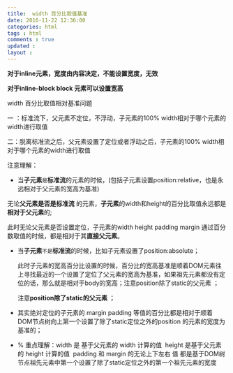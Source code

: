```yaml
---
title:  width 百分比取值基准 
date: 2016-11-22 12:36:00
categories: html
tags : html
comments : true 
updated : 
layout : 
---
```


**对于inline元素，宽度由内容决定，不能设置宽度，无效**

**对于inline-block  block 元素可以设置宽高**

width  百分比取值相对基准问题

一 ：标准流下，父元素不定位，不浮动，子元素的100% width相对于哪个元素的width进行取值

二：脱离标准流之后，父元素设置了定位或者浮动之后，子元素的100% width相对于哪个元素的width进行取值

注意理解：

*  当**子元素**`是`**标准流**的元素的时候，(包括子元素设置position:relative，也是永远相对于父元素的宽高为基准)

  无论**父元素是否是标准流** 的元素，**子元素**的width和height的百分比取值永远都是**相对于父元素**的;

此时无论父元素是否设置定位，子元素的width height padding margin 通过百分数取值的时候，都是相对于其**直接父元素**。

* 当**子元素**`不是`**标准流**的时候，比如子元素设置了position:absolute；

   此时子元素的宽高百分比设置的时候，百分比的宽高基准是顺着DOM元素往上寻找最近的一个设置了定位了父元素的宽高为基准，如果祖先元素都没有定位的话，那么就是相对于body的宽高；注意position除了static的父元素 ；

  注意**position除了static的父元素** ；

* 其实绝对定位的子元素的  margin  padding  等值的百分比都是相对于顺着DOM节点树向上第一个设置了除了static定位之外的position 的元素的宽度为基准的；

* % 重点理解：width 是 基于父元素的 width 计算的值 
  height 是基于父元素的 height 计算的值 
  padding 和 margin 的无论上下左右 值 都是基于DOM树节点祖先元素中第一个设置了除了static定位之外的第一个祖先元素的宽度 

  ​

  ​

  ​

  ​